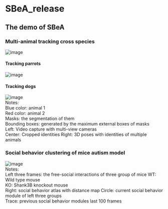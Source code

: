 # SBeA_release

## The demo of SBeA 
### Multi-animal tracking cross species
![image](https://github.com/YNCris/SBeA_release/blob/main/demo/rec11-A1A6-20220822_visual.gif)  
#### Tracking parrots
![image](https://github.com/YNCris/SBeA_release/blob/main/demo/rec3-B1B2-20220919_visual.gif)  
#### Tracking dogs
![image](https://github.com/YNCris/SBeA_release/blob/main/demo/rec3-D1D2-20221009_visual.gif)  
Notes:  
Blue color: animal 1  
Red color: animal 2  
Masks: the segmentation of them  
Bounding boxes: generated by the maximum external boxes of masks  
Left: Video capture with multi-view cameras  
Center: Cropped identities
Right: 3D poses with identities of multiple animals  
### Social behavior clustering of mice autism model
![image](https://github.com/YNCris/SBeA_release/blob/main/demo/embed_demo.gif)  
Notes:  
Left three frames: the free-social interactions of three group of mice
WT: Wild type mouse  
KO: Shank3B knockout mouse  
Right: social behavior atlas with distance map
Circle: current social behavior module of left three groups  
Trace: previous social behavior modules last 100 frames
